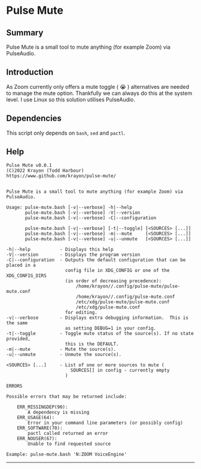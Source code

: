 # Pulse Mute

## Summary

Pulse Mute is a small tool to mute anything (for example Zoom) via PulseAudio.

## Introduction

As Zoom currently only offers a mute toggle ( :sob: ) alternatives are needed to
manage the mute option. Thankfully we can always do this at the system level. I
use Linux so this solution utilises PulseAudio.

## Dependencies

This script only depends on `bash`, `sed` and `pactl`.

## Help

```
Pulse Mute v0.0.1
(C)2022 Krayon (Todd Harbour)
https://www.github.com/krayon/pulse-mute/


Pulse Mute is a small tool to mute anything (for example Zoom) via PulseAudio.

Usage: pulse-mute.bash [-v|--verbose] -h|--help
       pulse-mute.bash [-v|--verbose] -V|--version
       pulse-mute.bash [-v|--verbose] -C|--configuration

       pulse-mute.bash [-v|--verbose] [-t|--toggle] [<SOURCES> [...]]
       pulse-mute.bash [-v|--verbose] -m|--mute     [<SOURCES> [...]]
       pulse-mute.bash [-v|--verbose] -u|--unmute   [<SOURCES> [...]]

-h|--help           - Displays this help
-V|--version        - Displays the program version
-C|--configuration  - Outputs the default configuration that can be placed in a
                      config file in XDG_CONFIG or one of the XDG_CONFIG_DIRS
                      (in order of decreasing precedence):
                          /home/krayon//.config/pulse-mute/pulse-mute.conf
                          /home/krayon//.config/pulse-mute.conf
                          /etc/xdg/pulse-mute/pulse-mute.conf
                          /etc/xdg/pulse-mute.conf
                      for editing.
-v|--verbose        - Displays extra debugging information.  This is the same
                      as setting DEBUG=1 in your config.
-t|--toggle         - Toggle mute status of the source(s). If no state provided,
                      this is the DEFAULT.
-m|--mute           - Mute the source(s).
-u|--unmute         - Unmute the source(s).

<SOURCES> [...]     - List of one or more sources to mute (
                        SOURCES[] in config - currently empty
                      )

ERRORS

Possible errors that may be returned include:

    ERR_MISSINGDEP(90):
        A dependency is missing
    ERR_USAGE(64):
        Error in your command line parameters (or possibly config)
    ERR_SOFTWARE(70):
        pactl called returned an error
    ERR_NOUSER(67):
        Unable to find requested source

Example: pulse-mute.bash 'N:ZOOM VoiceEngine'
```

----
[//]: # ( vim: set ts=4 sw=4 et cindent tw=80 ai si syn=markdown ft=markdown: )

